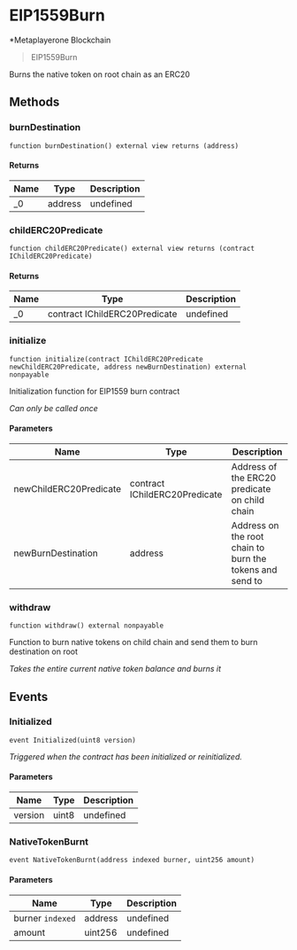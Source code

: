 # EIP1559Burn

*Metaplayerone Blockchain

> EIP1559Burn

Burns the native token on root chain as an ERC20



## Methods

### burnDestination

```solidity
function burnDestination() external view returns (address)
```






#### Returns

| Name | Type | Description |
|---|---|---|
| _0 | address | undefined |

### childERC20Predicate

```solidity
function childERC20Predicate() external view returns (contract IChildERC20Predicate)
```






#### Returns

| Name | Type | Description |
|---|---|---|
| _0 | contract IChildERC20Predicate | undefined |

### initialize

```solidity
function initialize(contract IChildERC20Predicate newChildERC20Predicate, address newBurnDestination) external nonpayable
```

Initialization function for EIP1559 burn contract

*Can only be called once*

#### Parameters

| Name | Type | Description |
|---|---|---|
| newChildERC20Predicate | contract IChildERC20Predicate | Address of the ERC20 predicate on child chain |
| newBurnDestination | address | Address on the root chain to burn the tokens and send to |

### withdraw

```solidity
function withdraw() external nonpayable
```

Function to burn native tokens on child chain and send them to burn destination on root

*Takes the entire current native token balance and burns it*




## Events

### Initialized

```solidity
event Initialized(uint8 version)
```



*Triggered when the contract has been initialized or reinitialized.*

#### Parameters

| Name | Type | Description |
|---|---|---|
| version  | uint8 | undefined |

### NativeTokenBurnt

```solidity
event NativeTokenBurnt(address indexed burner, uint256 amount)
```





#### Parameters

| Name | Type | Description |
|---|---|---|
| burner `indexed` | address | undefined |
| amount  | uint256 | undefined |



